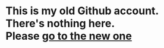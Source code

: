 <h1>
This is my old Github account. There's nothing here.
<br/>
Please <a href="https://github.com/styczynski/">go to the new one</a>
</h1>
